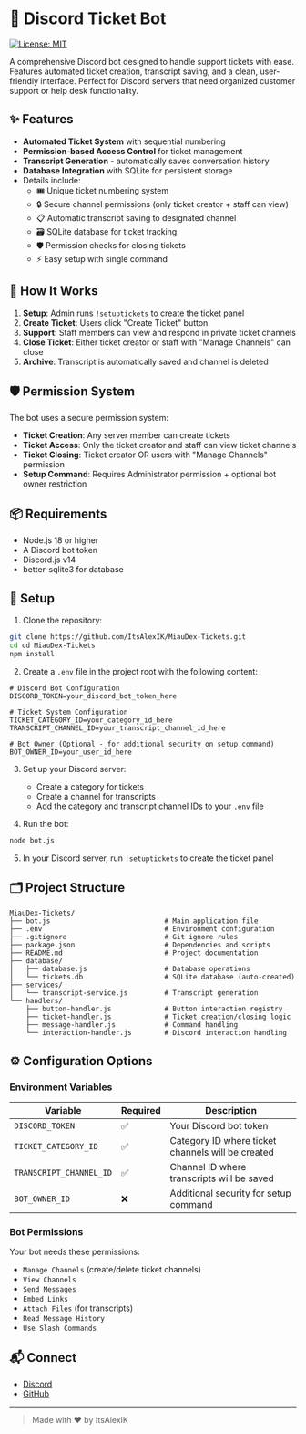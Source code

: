 # 🎫 Discord Ticket Bot

[![License: MIT](https://img.shields.io/badge/License-MIT-yellow.svg)](LICENSE)

A comprehensive Discord bot designed to handle support tickets with ease. Features automated ticket creation, transcript saving, and a clean, user-friendly interface. Perfect for Discord servers that need organized customer support or help desk functionality.

## ✨ Features

- **Automated Ticket System** with sequential numbering
- **Permission-based Access Control** for ticket management  
- **Transcript Generation** - automatically saves conversation history
- **Database Integration** with SQLite for persistent storage
- Details include:
  - 🎟️ Unique ticket numbering system
  - 🔒 Secure channel permissions (only ticket creator + staff can view)
  - 📋 Automatic transcript saving to designated channel
  - 🗃️ SQLite database for ticket tracking
  - 🛡️ Permission checks for closing tickets
  - ⚡ Easy setup with single command

## 🎯 How It Works

1. **Setup**: Admin runs `!setuptickets` to create the ticket panel
2. **Create Ticket**: Users click "Create Ticket" button
3. **Support**: Staff members can view and respond in private ticket channels
4. **Close Ticket**: Either ticket creator or staff with "Manage Channels" can close
5. **Archive**: Transcript is automatically saved and channel is deleted

## 🛡️ Permission System

The bot uses a secure permission system:

- **Ticket Creation**: Any server member can create tickets
- **Ticket Access**: Only the ticket creator and staff can view ticket channels
- **Ticket Closing**: Ticket creator OR users with "Manage Channels" permission
- **Setup Command**: Requires Administrator permission + optional bot owner restriction

## 📦 Requirements

- Node.js 18 or higher
- A Discord bot token
- Discord.js v14
- better-sqlite3 for database

## 🔧 Setup

1. Clone the repository:

```bash
git clone https://github.com/ItsAlexIK/MiauDex-Tickets.git
cd cd MiauDex-Tickets
npm install
```

2. Create a `.env` file in the project root with the following content:

```env
# Discord Bot Configuration
DISCORD_TOKEN=your_discord_bot_token_here

# Ticket System Configuration
TICKET_CATEGORY_ID=your_category_id_here
TRANSCRIPT_CHANNEL_ID=your_transcript_channel_id_here

# Bot Owner (Optional - for additional security on setup command)
BOT_OWNER_ID=your_user_id_here
```

3. Set up your Discord server:
   - Create a category for tickets
   - Create a channel for transcripts
   - Add the category and transcript channel IDs to your `.env` file

4. Run the bot:

```bash
node bot.js
```

5. In your Discord server, run `!setuptickets` to create the ticket panel

## 🗂️ Project Structure

```
MiauDex-Tickets/
├── bot.js                            # Main application file
├── .env                              # Environment configuration
├── .gitignore                        # Git ignore rules
├── package.json                      # Dependencies and scripts
├── README.md                         # Project documentation
├── database/
│   ├── database.js                   # Database operations
│   └── tickets.db                    # SQLite database (auto-created)
├── services/
│   └── transcript-service.js         # Transcript generation
└── handlers/
    ├── button-handler.js             # Button interaction registry
    ├── ticket-handler.js             # Ticket creation/closing logic
    ├── message-handler.js            # Command handling
    └── interaction-handler.js        # Discord interaction handling
```

## ⚙️ Configuration Options

### Environment Variables

| Variable | Required | Description |
|----------|----------|-------------|
| `DISCORD_TOKEN` | ✅ | Your Discord bot token |
| `TICKET_CATEGORY_ID` | ✅ | Category ID where ticket channels will be created |
| `TRANSCRIPT_CHANNEL_ID` | ✅ | Channel ID where transcripts will be saved |
| `BOT_OWNER_ID` | ❌ | Additional security for setup command |

### Bot Permissions

Your bot needs these permissions:
- `Manage Channels` (create/delete ticket channels)
- `View Channels`
- `Send Messages`
- `Embed Links`
- `Attach Files` (for transcripts)
- `Read Message History`
- `Use Slash Commands`

## 📬 Connect 

- [Discord](https://discord.com/users/551023598203043840)
- [GitHub](https://github.com/ItsAlexIK)

---

> Made with ❤️ by ItsAlexIK